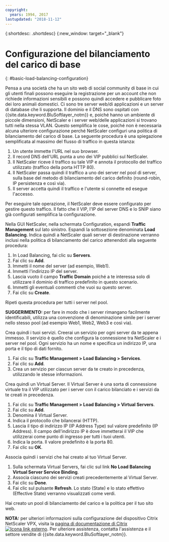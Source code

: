 ```yaml
---
copyright:
  years: 1994, 2017
lastupdated: "2018-11-12"
---
```


{:shortdesc: .shortdesc}
{:new_window: target="_blank"}

# Configurazione del bilanciamento del carico di base
{: #basic-load-balancing-configuration}

Pensa a una società che ha un sito web di social community di base in cui gli utenti finali possono eseguire la registrazione per un account che non richiede informazioni sensibili e possono quindi accedere e pubblicare foto dei loro animali domestici. Ci sono tre server web/di applicazioni e un server di database che li supporta. Il dominio e il DNS sono ospitati con {{site.data.keyword.BluSoftlayer_notm}} e, poiché hanno un ambiente di piccole dimensioni, NetScaler e i server web/delle applicazioni si trovano tutti nella stessa VLAN. Questo semplifica le cose, poiché non è necessaria alcuna ulteriore configurazione perché NetScaler configuri una politica di bilanciamento del carico di base. La seguente procedura è una spiegazione semplificata al massimo del flusso di traffico in questa istanza:

1. Un utente immette l'URL nel suo browser.
2. Il record DNS dell'URL punta a uno dei VIP pubblici sul NetScaler.
3. Il NetScaler riceve il traffico su tale VIP e annota il protocollo del traffico utilizzato (traffico della porta HTTP 80).
4. Il NetScaler passa quindi il traffico a uno dei server nel pool di server, sulla base del metodo di bilanciamento del carico definito (round-robin, IP persistenza e così via).
5. Il server accetta quindi il traffico e l'utente si connette ed esegue l'accesso.

Per eseguire tale operazione, il NetScaler deve essere configurato per gestire questo traffico. Il fatto che il VIP, l'IP del server DNS e lo SNIP siano già configurati semplifica la configurazione. 

Nella GUI NetScaler, nella schermata Configuration, espandi **Traffic Management** sul lato sinistro. Espandi la sottosezione denominata **Load Balancing**. Indica quindi a NetScaler quali server di destinazione verranno inclusi nella politica di bilanciamento del carico attenendoti alla seguente procedura:

1. In Load Balancing, fai clic su **Servers**.
2. Fai clic su **Add**.
3. Immetti il nome del server (ad esempio, Web1).
4. Immetti l'indirizzo IP del server.
5. Lascia vuoto il campo **Traffic Domain** poiché a te interessa solo di utilizzare il dominio di traffico predefinito in questo scenario.
6. Immetti gli eventuali commenti che vuoi su questo server.
7. Fai clic su **Create**.

Ripeti questa procedura per tutti i server nel pool.  

**SUGGERIMENTO:** per fare in modo che i server rimangano facilmente identificabili, utilizza una convenzione di denominazione simile per i server nello stesso pool (ad esempio Web1, Web2, Web3 e così via).

Crea quindi i tuoi servizi. Creerai un servizio per ogni server da te appena immesso. Il servizio è quello che configura la connessione tra NetScaler e i server nel pool. Ogni servizio ha un nome e specifica un indirizzo IP, una porta e il tipo di dati fornito.

1. Fai clic su **Traffic Management > Load Balancing > Services**.
2. Fai clic su **Add**.
3. Crea un servizio per ciascun server da te creato in precedenza, utilizzando le stesse informazioni.

Crea quindi un Virtual Server. Il Virtual Server è una sorta di connessione virtuale tra il VIP utilizzato per i server con il carico bilanciato e i servizi da te creati in precedenza.

1. Fai clic su **Traffic Management > Load Balancing > Virtual Servers**.
2. Fai clic su **Add**.
3. Denomina il Virtual Server.
4. Indica il protocollo che bilancerai (HTTP).
5. Lascia il tipo di indirizzo IP (IP Address Type) sul valore predefinito (IP Address). Il campo dell'indirizzo IP è dove immetterai il VIP che utilizzerai come punto di ingresso per tutti i tuoi utenti.
6. Indica la porta. Il valore predefinito è la porta 80.
7. Fai clic su **OK**.

Associa quindi i servizi che hai creato al tuo Virtual Server.

1. Sulla schermata Virtual Servers, fai clic sul link **No Load Balancing Virtual Server Service Binding**.
2. Associa ciascuno dei servizi creati precedentemente al Virtual Server.
3. Fai clic su **Done**.
4. Fai clic sul pulsante **Refresh**. Lo stato (State) e lo stato effettivo (Effective State) verranno visualizzati come verdi.

Hai creato un pool di bilanciamento del carico e la politica per il tuo sito web.

**NOTA:** per ulteriori informazioni sulla configurazione del dispositivo Citrix NetScaler VPX, visita la [pagina di documentazione di Citrix![Icona link esterno](../../icons/launch-glyph.svg "Icona link esterno")](https://docs.citrix.com/en-us/netscaler.html). Per ulteriore assistenza, contatta l'assistenza e il settore vendite di {{site.data.keyword.BluSoftlayer_notm}}.
